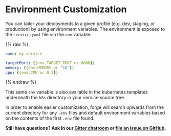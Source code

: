 # Environment Customization

You can tailor your deployments to a given profile (e.g. dev, staging,
or production) by using environment variables. The environment is
exposed to the `service.yaml` file via the `env` variable:

{% raw %}
```yaml
name: my-service

targetPort: {{env.TARGET_PORT or 8080}}
memory: {{env.MEMORY or "1G"}}
cpu: {{env.CPU or 0.5}}
```
{% endraw %}

This same `env` variable is also available in the kubernetes templates
underneath the `k8s` directory in your service source tree.

In order to enable easier customization, forge will search upwards
from the current directory for any `.env` files and default
environment variables based on the contents of the first `.env` file
found.

**Still have questions? Ask in our [Gitter chatroom](https://gitter.im/datawire/forge) or [file an issue on GitHub](https://github.com/datawire/forge/issues/new).**